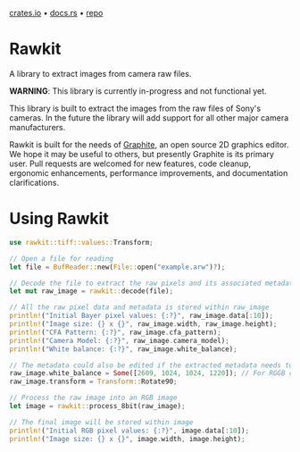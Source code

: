 [crates.io](https://crates.io/crates/rawkit) • [docs.rs](https://docs.rs/rawkit) • [repo](https://github.com/GraphiteEditor/Graphite/tree/master/libraries/rawkit)

# Rawkit

A library to extract images from camera raw files.

**WARNING**: This library is currently in-progress and not functional yet.

This library is built to extract the images from the raw files of Sony's cameras. In the future the library will add support for all other major camera manufacturers.

Rawkit is built for the needs of [Graphite](https://graphite.rs), an open source 2D graphics editor. We hope it may be useful to others, but presently Graphite is its primary user. Pull requests are welcomed for new features, code cleanup, ergonomic enhancements, performance improvements, and documentation clarifications.

# Using Rawkit

```rust
use rawkit::tiff::values::Transform;

// Open a file for reading
let file = BufReader::new(File::open("example.arw")?);

// Decode the file to extract the raw pixels and its associated metadata
let mut raw_image = rawkit::decode(file);

// All the raw pixel data and metadata is stored within raw_image
println!("Initial Bayer pixel values: {:?}", raw_image.data[:10]);
println!("Image size: {} x {}", raw_image.width, raw_image.height);
println!("CFA Pattern: {:?}", raw_image.cfa_pattern);
println!("Camera Model: {:?}", raw_image.camera_model);
println!("White balance: {:?}", raw_image.white_balance);

// The metadata could also be edited if the extracted metadata needs to be customized
raw_image.white_balance = Some([2609, 1024, 1024, 1220]); // For RGGB camera
raw_image.transform = Transform::Rotate90;

// Process the raw image into an RGB image
let image = rawkit::process_8bit(raw_image);

// The final image will be stored within image
println!("Initial RGB pixel values: {:?}", image.data[:10]);
println!("Image size: {} x {}", image.width, image.height);
```

